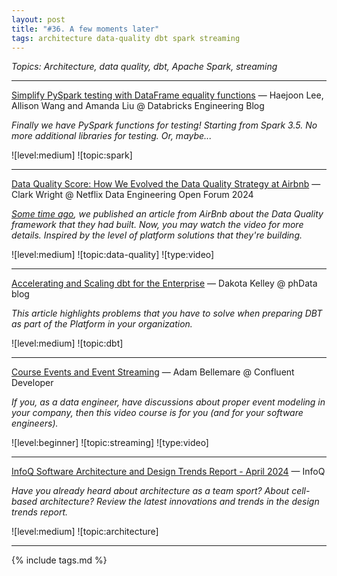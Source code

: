 ```yaml
---
layout: post
title: "#36. A few moments later"
tags: architecture data-quality dbt spark streaming
---
```


*Topics: Architecture, data quality, dbt, Apache Spark, streaming*

<!--cut-->

---

[Simplify PySpark testing with DataFrame equality functions](https://www.databricks.com/blog/simplify-pyspark-testing-dataframe-equality-functions) — Haejoon Lee, Allison Wang and Amanda Liu @ Databricks Engineering Blog

*Finally we have PySpark functions for testing! Starting from Spark 3.5. No more additional libraries for testing. Or, maybe...*

![level:medium] ![topic:spark]

---

[Data Quality Score: How We Evolved the Data Quality Strategy at Airbnb](https://youtu.be/Lv-bFDSzrqw?si=7ie3Nj4YXfyvCEDn) — Clark Wright @ Netflix Data Engineering Open Forum 2024

*[Some time ago](https://digest.deordie.org/34_Score_your_data_zoo/), we published an article from AirBnb about the Data Quality framework that they had built. Now, you may watch the video for more details. Inspired by the level of platform solutions that they're building.*

![level:medium] ![topic:data-quality] ![type:video]

---

[Accelerating and Scaling dbt for the Enterprise](https://www.phdata.io/blog/accelerating-and-scaling-dbt-for-the-enterprise/) — Dakota Kelley @ phData blog

*This article highlights problems that you have to solve when preparing DBT as part of the Platform in your organization.*

![level:medium] ![topic:dbt]

---

[Course Events and Event Streaming](https://developer.confluent.io/courses/event-design/intro/) — Adam Bellemare @ Confluent Developer

*If you, as a data engineer, have discussions about proper event modeling in your company, then this video course is for you (and for your software engineers).*

![level:beginner] ![topic:streaming] ![type:video]

---

[InfoQ Software Architecture and Design Trends Report - April 2024](https://www.infoq.com/articles/architecture-trends-2024) — InfoQ

*Have you already heard about architecture as a team sport? About cell-based architecture? Review the latest innovations and trends in the design trends report.*

![level:medium] ![topic:architecture]

---

{% include tags.md %}
